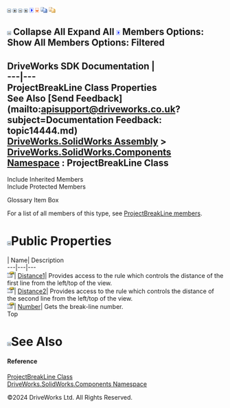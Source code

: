 ![](dotnetimages/collapse.gif) ![](dotnetimages/expand.gif) ![](dotnetimages/collapse.gif) ![](dotnetimages/expand.gif) ![](dotnetimages/drpdown.gif) ![](dotnetimages/drpdown_orange.gif) ![](dotnetimages/copycode.gif) ![](dotnetimages/copycodeHighlight.gif)

![](dotnetimages/collapse.gif) Collapse All Expand All ![](dotnetimages/drpdown.gif) Members Options: Show All  Members Options: Filtered   
---  
DriveWorks SDK Documentation  |   
---|---  
ProjectBreakLine Class Properties   
See Also [Send Feedback](mailto:apisupport@driveworks.co.uk?subject=Documentation Feedback: topic14444.md)  
[DriveWorks.SolidWorks Assembly](topic13342.md) > [DriveWorks.SolidWorks.Components Namespace](topic13925.md) : ProjectBreakLine Class  
---  
  
Include Inherited Members    
Include Protected Members    


Glossary Item Box

For a list of all members of this type, see [ProjectBreakLine members](topic14445.md).

# ![](dotnetimages/collapse.gif)Public Properties

| Name| Description  
---|---|---  
![Public Property](dotnetimages/publicProperty.gif)| [Distance1](topic14450.md)| Provides access to the rule which controls the distance of the first line from the left/top of the view.   
![Public Property](dotnetimages/publicProperty.gif)| [Distance2](topic14451.md)| Provides access to the rule which controls the distance of the second line from the left/top of the view.   
![Public Property](dotnetimages/publicProperty.gif)| [Number](topic14452.md)| Gets the break-line number.   
Top

# ![](dotnetimages/collapse.gif)See Also

#### Reference

[ProjectBreakLine Class](topic14444.md)   
[DriveWorks.SolidWorks.Components Namespace](topic13925.md)

©2024 DriveWorks Ltd. All Rights Reserved.
